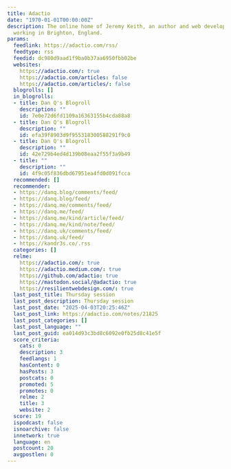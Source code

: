 ```yaml
---
title: Adactio
date: "1970-01-01T00:00:00Z"
description: The online home of Jeremy Keith, an author and web developer living and
  working in Brighton, England.
params:
  feedlink: https://adactio.com/rss/
  feedtype: rss
  feedid: dc980d9aad1f9ba0b37aa6950fbb02be
  websites:
    https://adactio.com/: true
    https://adactio.com/articles: false
    https://adactio.com/articles/: false
  blogrolls: []
  in_blogrolls:
  - title: Dan Q's Blogroll
    description: ""
    id: 7e0e72d6fd1109a16363155b4cda88a8
  - title: Dan Q's Blogroll
    description: ""
    id: efa39f8903d9f955318300588291f9c0
  - title: Dan Q's Blogroll
    description: ""
    id: 42e729b4ed4d139b08eaa2f55f3a9b49
  - title: ""
    description: ""
    id: 4f9c05f836dbd67951ea4fd0d091fcca
  recommended: []
  recommender:
  - https://danq.blog/comments/feed/
  - https://danq.blog/feed/
  - https://danq.me/comments/feed/
  - https://danq.me/feed/
  - https://danq.me/kind/article/feed/
  - https://danq.me/kind/note/feed/
  - https://danq.uk/comments/feed/
  - https://danq.uk/feed/
  - https://kandr3s.co/.rss
  categories: []
  relme:
    https://adactio.com/: true
    https://adactio.medium.com/: true
    https://github.com/adactio: true
    https://mastodon.social/@adactio: true
    https://resilientwebdesign.com/: true
  last_post_title: Thursday session
  last_post_description: Thursday session
  last_post_date: "2025-04-03T20:25:46Z"
  last_post_link: https://adactio.com/notes/21825
  last_post_categories: []
  last_post_language: ""
  last_post_guid: ea014d93c3bd8c6092e0fb25d8c41e5f
  score_criteria:
    cats: 0
    description: 3
    feedlangs: 1
    hasContent: 0
    hasPosts: 3
    postcats: 0
    promoted: 5
    promotes: 0
    relme: 2
    title: 3
    website: 2
  score: 19
  ispodcast: false
  isnoarchive: false
  innetwork: true
  language: en
  postcount: 20
  avgpostlen: 0
---
```

